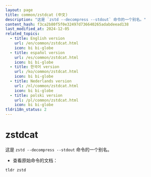```yaml
---
layout: page
title: common/zstdcat (中文)
description: "这是 `zstd --decompress --stdout` 命令的一个别名。"
content_hash: f3ca2b80f5f0e32497d736640265adabdeead138
last_modified_at: 2024-12-05
related_topics:
  - title: English version
    url: /en/common/zstdcat.html
    icon: bi bi-globe
  - title: español version
    url: /es/common/zstdcat.html
    icon: bi bi-globe
  - title: 한국어 version
    url: /ko/common/zstdcat.html
    icon: bi bi-globe
  - title: Nederlands version
    url: /nl/common/zstdcat.html
    icon: bi bi-globe
  - title: polski version
    url: /pl/common/zstdcat.html
    icon: bi bi-globe
tldri18n_status: 2
---
```

# zstdcat

这是 `zstd --decompress --stdout` 命令的一个别名。

- 查看原始命令的文档：

`tldr zstd`

